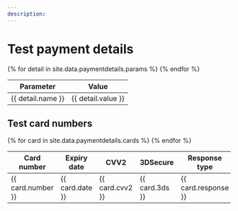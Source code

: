 ```yaml
---
description:
---
```


# Test payment details

<table class="details">
<colgroup>
    <col>
    <col>
    <col>
</colgroup>
<thead>
    <tr>
           <th>Parameter</th>
           <th>Value</th>
    </tr>
</thead>
<tbody>
    {% for detail in site.data.paymentdetails.params %}
    <tr>
        <td>{{ detail.name }}</td>
        <td>{{ detail.value }}</td>
    </tr>
    {% endfor %}
</tbody>
</table>


## Test card numbers

<table class="details">
<colgroup>
    <col>
    <col>
    <col>
</colgroup>
<thead>
    <tr>
           <th>Card number</th>
           <th>Expiry date</th>
           <th>CVV2</th>
           <th>3DSecure</th>
           <th>Response type</th>
    </tr>
</thead>
<tbody>
    {% for card in site.data.paymentdetails.cards %}
    <tr>
        <td>{{ card.number }}</td>
        <td>{{ card.date }}</td>
        <td>{{ card.cvv2 }}</td>
        <td>{{ card.3ds }}</td>
        <td>{{ card.response }}</td>
    </tr>
    {% endfor %}
</tbody>
</table>